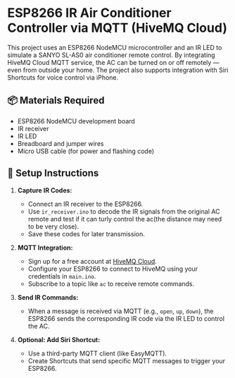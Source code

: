 # ESP8266 IR Air Conditioner Controller via MQTT (HiveMQ Cloud)

This project uses an ESP8266 NodeMCU microcontroller and an IR LED to simulate a SANYO SL-AS0 air conditioner remote control. By integrating HiveMQ Cloud MQTT service, the AC can be turned on or off remotely — even from outside your home. The project also supports integration with Siri Shortcuts for voice control via iPhone.


## 📦 Materials Required
- ESP8266 NodeMCU development board
- IR receiver
- IR LED
- Breadboard and jumper wires
- Micro USB cable (for power and flashing code)


## 🔧 Setup Instructions

1. **Capture IR Codes:**
   - Connect an IR receiver to the ESP8266.
   - Use `ir_receiver.ino` to decode the IR signals from the original AC remote and test if it can turly control the ac(the distance may need to be very close).
   - Save these codes for later transmission.

2. **MQTT Integration:**
   - Sign up for a free account at [HiveMQ Cloud](https://www.hivemq.com/mqtt-cloud-broker/).
   - Configure your ESP8266 to connect to HiveMQ using your credentials in `main.ino`.
   - Subscribe to a topic like `ac` to receive remote commands.

3. **Send IR Commands:**
   - When a message is received via MQTT (e.g., `open`, `up`, `down`), the ESP8266 sends the corresponding IR code via the IR LED to control the AC.

4. **Optional: Add Siri Shortcut:**
   - Use a third-party MQTT client (like EasyMQTT).
   - Create Shortcuts that send specific MQTT messages to trigger your ESP8266.
